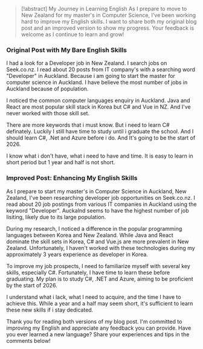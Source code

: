 >[!abstract] My Journey in Learning English
>As I prepare to move to New Zealand for my master's in Computer Science, I've been working hard to improve my English skills. I want to share both my original blog post and an improved version to show my progress. Your feedback is welcome as I continue to learn and grow!

### Original Post with My Bare English Skills
I had a look for a Developer job in New Zealand.
I search jobs on Seek.co.nz. I read about 20 posts from IT company's with a searching word "Developer" in Auckland. Because i am going to start the master for computer science in Auckland. I have believe the most number of jobs in Auckland because of population.

I noticed the common computer languages enquiry in Auckland. Java and React are most popular skill stack in Korea but C# and Vue in NZ. And I've never worked with those skill set. 

There are more keywords that i must know. But i need to learn C# definately. Luckily I still have time to study until i graduate the school. And I should learn C#, .Net and Azure before i do. And It's going to be the start of 2026. 

I know what i don't have, what i need to have and time. It is easy to learn in short period but 1 year and half is not short.

### Improved Post: Enhancing My English Skills
As I prepare to start my master's in Computer Science in Auckland, New Zealand, I've been researching developer job opportunities on Seek.co.nz. I read about 20 job postings from various IT companies in Auckland using the keyword "Developer". Auckalnd seems to have the highest number of job lisiting, likely due to its large population.

During my research, I noticed a difference in the popular programming languages between Korea and New Zealand. While Java and React dominate the skill sets in Korea, C# and Vue.js are more prevalent in New Zealand. Unfortunately, I haven't worked with these technologies during my approximately 3 years experience as developer in Korea.

To improve my job prospects, I need to familiarize myself with several key skills, especially C#. Fortunately, I have time to learn these before graduating. My plan is to study C#, .NET and Azure, aiming to be proficient by the start of 2026.

I understand what i lack, what I need to acquire, and the time I have to achieve this. While a year and a half may seem short, it's sufficient to learn these new skills if i stay dedicated.



Thank you for reading both versions of my blog post. I'm committed to improving my English and appreciate any feedback you can provide. Have you ever learned a new language? Share your experiences and tips in the comments below!

